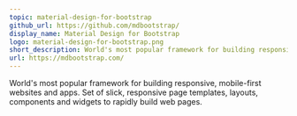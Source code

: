 ```yaml
---
topic: material-design-for-bootstrap
github_url: https://github.com/mdbootstrap/
display_name: Material Design for Bootstrap
logo: material-design-for-bootstrap.png
short_description: World's most popular framework for building responsive, mobile-first websites and apps.
url: https://mdbootstrap.com/
---
```

World's most popular framework for building responsive, mobile-first websites and apps. Set of slick, responsive page templates, layouts, components and widgets to rapidly build web pages.